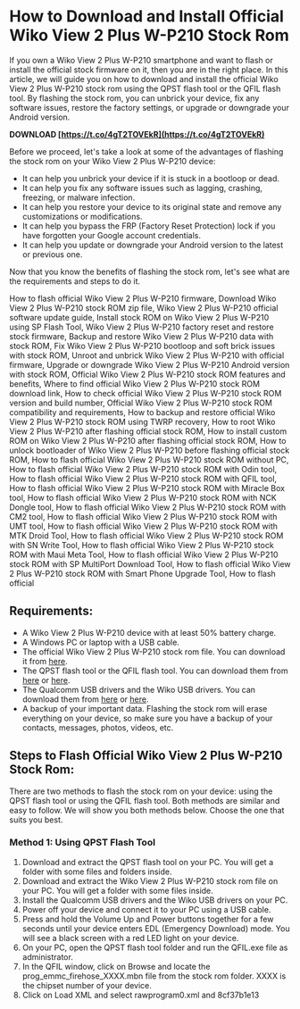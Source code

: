 # How to Download and Install Official Wiko View 2 Plus W-P210 Stock Rom
 
If you own a Wiko View 2 Plus W-P210 smartphone and want to flash or install the official stock firmware on it, then you are in the right place. In this article, we will guide you on how to download and install the official Wiko View 2 Plus W-P210 stock rom using the QPST flash tool or the QFIL flash tool. By flashing the stock rom, you can unbrick your device, fix any software issues, restore the factory settings, or upgrade or downgrade your Android version.
 
**DOWNLOAD  [https://t.co/4gT2TOVEkR](https://t.co/4gT2TOVEkR)**


 
Before we proceed, let's take a look at some of the advantages of flashing the stock rom on your Wiko View 2 Plus W-P210 device:
 
- It can help you unbrick your device if it is stuck in a bootloop or dead.
- It can help you fix any software issues such as lagging, crashing, freezing, or malware infection.
- It can help you restore your device to its original state and remove any customizations or modifications.
- It can help you bypass the FRP (Factory Reset Protection) lock if you have forgotten your Google account credentials.
- It can help you update or downgrade your Android version to the latest or previous one.

Now that you know the benefits of flashing the stock rom, let's see what are the requirements and steps to do it.
 
How to flash official Wiko View 2 Plus W-P210 firmware,  Download Wiko View 2 Plus W-P210 stock ROM zip file,  Wiko View 2 Plus W-P210 official software update guide,  Install stock ROM on Wiko View 2 Plus W-P210 using SP Flash Tool,  Wiko View 2 Plus W-P210 factory reset and restore stock firmware,  Backup and restore Wiko View 2 Plus W-P210 data with stock ROM,  Fix Wiko View 2 Plus W-P210 bootloop and soft brick issues with stock ROM,  Unroot and unbrick Wiko View 2 Plus W-P210 with official firmware,  Upgrade or downgrade Wiko View 2 Plus W-P210 Android version with stock ROM,  Official Wiko View 2 Plus W-P210 stock ROM features and benefits,  Where to find official Wiko View 2 Plus W-P210 stock ROM download link,  How to check official Wiko View 2 Plus W-P210 stock ROM version and build number,  Official Wiko View 2 Plus W-P210 stock ROM compatibility and requirements,  How to backup and restore official Wiko View 2 Plus W-P210 stock ROM using TWRP recovery,  How to root Wiko View 2 Plus W-P210 after flashing official stock ROM,  How to install custom ROM on Wiko View 2 Plus W-P210 after flashing official stock ROM,  How to unlock bootloader of Wiko View 2 Plus W-P210 before flashing official stock ROM,  How to flash official Wiko View 2 Plus W-P210 stock ROM without PC,  How to flash official Wiko View 2 Plus W-P210 stock ROM with Odin tool,  How to flash official Wiko View 2 Plus W-P210 stock ROM with QFIL tool,  How to flash official Wiko View 2 Plus W-P210 stock ROM with Miracle Box tool,  How to flash official Wiko View 2 Plus W-P210 stock ROM with NCK Dongle tool,  How to flash official Wiko View 2 Plus W-P210 stock ROM with CM2 tool,  How to flash official Wiko View 2 Plus W-P210 stock ROM with UMT tool,  How to flash official Wiko View 2 Plus W-P210 stock ROM with MTK Droid Tool,  How to flash official Wiko View 2 Plus W-P210 stock ROM with SN Write Tool,  How to flash official Wiko View 2 Plus W-P210 stock ROM with Maui Meta Tool,  How to flash official Wiko View 2 Plus W-P210 stock ROM with SP MultiPort Download Tool,  How to flash official Wiko View 2 Plus W-P210 stock ROM with Smart Phone Upgrade Tool,  How to flash official
 
## Requirements:

- A Wiko View 2 Plus W-P210 device with at least 50% battery charge.
- A Windows PC or laptop with a USB cable.
- The official Wiko View 2 Plus W-P210 stock rom file. You can download it from [here](https://firmwarefile.com/wiko-view-2-plus).
- The QPST flash tool or the QFIL flash tool. You can download them from [here](https://androidmtk.com/download-qpst-flash-tool) or [here](https://androidmtk.com/download-qfil-flash-tool).
- The Qualcomm USB drivers and the Wiko USB drivers. You can download them from [here](https://androidmtk.com/download-qualcomm-usb-driver) or [here](https://androidmtk.com/download-wiko-usb-driver).
- A backup of your important data. Flashing the stock rom will erase everything on your device, so make sure you have a backup of your contacts, messages, photos, videos, etc.

## Steps to Flash Official Wiko View 2 Plus W-P210 Stock Rom:
 
There are two methods to flash the stock rom on your device: using the QPST flash tool or using the QFIL flash tool. Both methods are similar and easy to follow. We will show you both methods below. Choose the one that suits you best.
 
### Method 1: Using QPST Flash Tool

1. Download and extract the QPST flash tool on your PC. You will get a folder with some files and folders inside.
2. Download and extract the Wiko View 2 Plus W-P210 stock rom file on your PC. You will get a folder with some files inside.
3. Install the Qualcomm USB drivers and the Wiko USB drivers on your PC.
4. Power off your device and connect it to your PC using a USB cable.
5. Press and hold the Volume Up and Power buttons together for a few seconds until your device enters EDL (Emergency Download) mode. You will see a black screen with a red LED light on your device.
6. On your PC, open the QPST flash tool folder and run the QFIL.exe file as administrator.
7. In the QFIL window, click on Browse and locate the prog\_emmc\_firehose\_XXXX.mbn file from the stock rom folder. XXXX is the chipset number of your device.
8. Click on Load XML and select rawprogram0.xml and 8cf37b1e13


